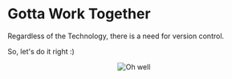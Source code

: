 # Gotta Work Together

Regardless of the Technology, there is a need for version control. 

So, let's do it right :)


<p align="center">
  <img src="https://i.redd.it/05b6u19pseoz.png" title="Oh well"/>
</p>
